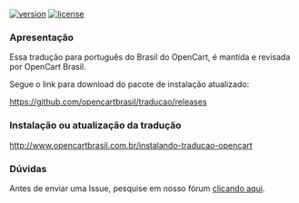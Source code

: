 [![version][opencart-badge]][CHANGELOG] [![license][licenca-badge]][LICENSE]

### Apresentação

Essa tradução para português do Brasil do OpenCart, é mantida e revisada por OpenCart Brasil.

Segue o link para download do pacote de instalação atualizado:

https://github.com/opencartbrasil/traducao/releases

### Instalação ou atualização da tradução

http://www.opencartbrasil.com.br/instalando-traducao-opencart

### Dúvidas

Antes de enviar uma Issue, pesquise em nosso fórum [clicando aqui](https://forum.opencartbrasil.com.br/).

[opencart-badge]: https://img.shields.io/badge/opencart-1.5.6.4-blue.svg
[CHANGELOG]: ./CHANGELOG.md
[licenca-badge]: https://img.shields.io/badge/licença-GPLv3-blue.svg
[LICENSE]: ./LICENSE
[OCMOD]: https://github.com/opencart/opencart/wiki/Modification-System
